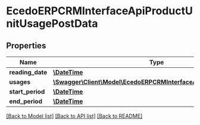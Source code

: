 # EcedoERPCRMInterfaceApiProductUnitUsagePostData

## Properties
Name | Type | Description | Notes
------------ | ------------- | ------------- | -------------
**reading_date** | [**\DateTime**](\DateTime.md) |  | [optional] 
**usages** | [**\Swagger\Client\Model\EcedoERPCRMInterfaceApiProductUnitUsage[]**](EcedoERPCRMInterfaceApiProductUnitUsage.md) |  | [optional] 
**start_period** | [**\DateTime**](\DateTime.md) |  | [optional] 
**end_period** | [**\DateTime**](\DateTime.md) |  | [optional] 

[[Back to Model list]](../README.md#documentation-for-models) [[Back to API list]](../README.md#documentation-for-api-endpoints) [[Back to README]](../README.md)



